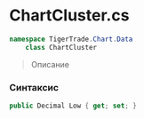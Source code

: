 
# ChartCluster.cs
```csharp
namespace TigerTrade.Chart.Data  
    class ChartCluster
```

> Описание

### Синтаксис
```csharp
public Decimal Low { get; set; }
```
